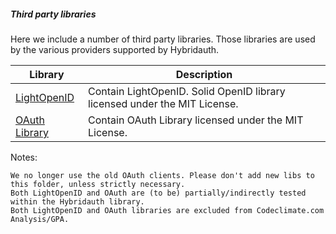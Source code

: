 ##### Third party libraries

Here we include a number of third party libraries. Those libraries are used by the various providers supported by Hybridauth.

Library | Description
-------- | -------------
[LightOpenID](https://gitorious.org/lightopenid) | Contain LightOpenID. Solid OpenID library licensed under the MIT License.
[OAuth Library](https://code.google.com/p/oauth/) | Contain OAuth Library licensed under the MIT License.

Notes: 

    We no longer use the old OAuth clients. Please don't add new libs to this folder, unless strictly necessary.
    Both LightOpenID and OAuth are (to be) partially/indirectly tested within the Hybridauth library. 
    Both LightOpenID and OAuth libraries are excluded from Codeclimate.com Analysis/GPA.
